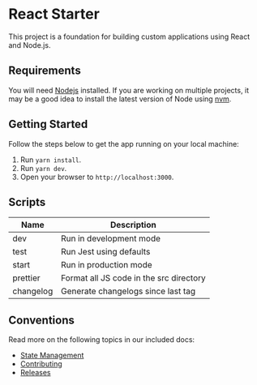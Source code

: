 # React Starter

This project is a foundation for building custom applications using React and Node.js.

## Requirements

You will need [Nodejs](https://nodejs.org/en/download/) installed. If you are working on multiple projects, it may be a good idea to install the latest version of Node using [nvm](https://github.com/nvm-sh/nvm).

## Getting Started

Follow the steps below to get the app running on your local machine:

1. Run `yarn install`.
2. Run `yarn dev`.
3. Open your browser to `http://localhost:3000`.

## Scripts

| Name      | Description                             |
| --------- | --------------------------------------- |
| dev       | Run in development mode                 |
| test      | Run Jest using defaults                 |
| start     | Run in production mode                  |
| prettier  | Format all JS code in the src directory |
| changelog | Generate changelogs since last tag      |

## Conventions

Read more on the following topics in our included docs:

-   [State Management](./docs/StateManagement.md)
-   [Contributing](docs/Contributing.md)
-   [Releases](docs/Releases.md)
